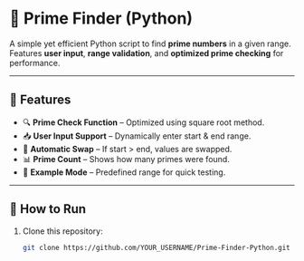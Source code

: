 # 🧮 Prime Finder (Python)

A simple yet efficient Python script to find **prime numbers** in a given range.  
Features **user input**, **range validation**, and **optimized prime checking** for performance.

---

## 🚀 Features
- 🔍 **Prime Check Function** – Optimized using square root method.
- 📥 **User Input Support** – Dynamically enter start & end range.
- 🔄 **Automatic Swap** – If start > end, values are swapped.
- 📊 **Prime Count** – Shows how many primes were found.
- 📌 **Example Mode** – Predefined range for quick testing.

---

## 📂 How to Run
1. Clone this repository:
   ```bash
   git clone https://github.com/YOUR_USERNAME/Prime-Finder-Python.git

